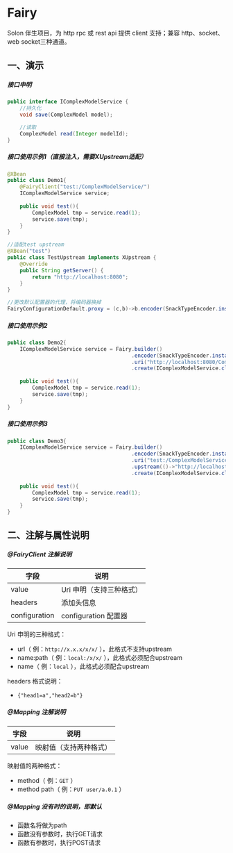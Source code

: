 
# Fairy

Solon 伴生项目，为 http rpc 或 rest api 提供 client 支持；兼容 http、socket、web socket三种通道。

## 一、演示

##### 接口申明

```java
public interface IComplexModelService {
    //持久化
    void save(ComplexModel model);

    //读取
    ComplexModel read(Integer modelId);
}
```


##### 接口使用示例1（直接注入，需要XUpstream适配）

```java
@XBean
public class Demo1{
    @FairyClient("test:/ComplexModelService/")
    IComplexModelService service;
    
    public void test(){
        ComplexModel tmp = service.read(1);
        service.save(tmp);
    }
}

//适配test upstream
@XBean("test")
public class TestUpstream implements XUpstream {
    @Override
    public String getServer() {
        return "http://localhost:8080";
    }
}

//更改默认配置器的代理，将编码器换掉
FairyConfigurationDefault.proxy = (c,b)->b.encoder(SnackTypeEncoder.instance);
```

##### 接口使用示例2

```java
public class Demo2{
    IComplexModelService service = Fairy.builder()
                                        .encoder(SnackTypeEncoder.instance)
                                        .uri("http://localhost:8080/ComplexModelService/")
                                        .create(IComplexModelService.class);
    
    public void test(){
        ComplexModel tmp = service.read(1);
        service.save(tmp);
    }
}
```

##### 接口使用示例3

```java
public class Demo3{
    IComplexModelService service = Fairy.builder()
                                        .encoder(SnackTypeEncoder.instance)
                                        .uri("test:/ComplexModelService/")
                                        .upstream(()->"http://localhost:8080")
                                        .create(IComplexModelService.class);
    
    public void test(){
        ComplexModel tmp = service.read(1);
        service.save(tmp);
    }
}
```

## 二、注解与属性说明

##### @FairyClient 注解说明

| 字段 | 说明 | 
| -------- | -------- | 
| value     | Uri 申明（支持三种格式）     | 
| headers     | 添加头信息     | 
| configuration     | configuration 配置器     | 

Uri 申明的三种格式：
* url（ 例：`http://x.x.x/x/x/` ），此格式不支持upstream
* name:path（ 例：`local:/x/x/` ），此格式必须配合upstream
* name（ 例：`local` ），此格式必须配合upstream

headers 格式说明：
* `{"head1=a","head2=b"}`

##### @Mapping 注解说明

| 字段 | 说明 | 
| -------- | -------- | 
| value     | 映射值（支持两种格式）     | 

映射值的两种格式：
* method（ 例：`GET` ）
* method path（ 例：`PUT user/a.0.1` ）

##### @Mapping 没有时的说明，即默认
* 函数名将做为path
* 函数没有参数时，执行GET请求
* 函数有参数时，执行POST请求
